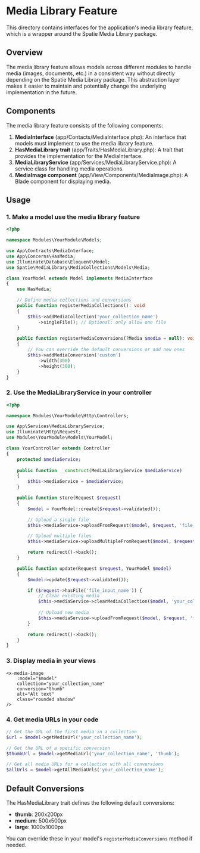 # Media Library Feature

This directory contains interfaces for the application's media library feature, which is a wrapper around the Spatie Media Library package.

## Overview

The media library feature allows models across different modules to handle media (images, documents, etc.) in a consistent way without directly depending on the Spatie Media Library package. This abstraction layer makes it easier to maintain and potentially change the underlying implementation in the future.

## Components

The media library feature consists of the following components:

1. **MediaInterface** (app/Contacts/MediaInterface.php): An interface that models must implement to use the media library feature.
2. **HasMediaLibrary trait** (app/Traits/HasMediaLibrary.php): A trait that provides the implementation for the MediaInterface.
3. **MediaLibraryService** (app/Services/MediaLibraryService.php): A service class for handling media operations.
4. **MediaImage component** (app/View/Components/MediaImage.php): A Blade component for displaying media.

## Usage

### 1. Make a model use the media library feature

```php
<?php

namespace Modules\YourModule\Models;

use App\Contracts\MediaInterface;
use App\Concerns\HasMedia;
use Illuminate\Database\Eloquent\Model;
use Spatie\MediaLibrary\MediaCollections\Models\Media;

class YourModel extends Model implements MediaInterface
{
    use HasMedia;

    // Define media collections and conversions
    public function registerMediaCollections(): void
    {
        $this->addMediaCollection('your_collection_name')
            ->singleFile(); // Optional: only allow one file
    }

    public function registerMediaConversions(?Media $media = null): void
    {
        // You can override the default conversions or add new ones
        $this->addMediaConversion('custom')
            ->width(300)
            ->height(300);
    }
}
```

### 2. Use the MediaLibraryService in your controller

```php
<?php

namespace Modules\YourModule\Http\Controllers;

use App\Services\MediaLibraryService;
use Illuminate\Http\Request;
use Modules\YourModule\Models\YourModel;

class YourController extends Controller
{
    protected $mediaService;
    
    public function __construct(MediaLibraryService $mediaService)
    {
        $this->mediaService = $mediaService;
    }

    public function store(Request $request)
    {
        $model = YourModel::create($request->validated());

        // Upload a single file
        $this->mediaService->uploadFromRequest($model, $request, 'file_input_name', 'your_collection_name');

        // Upload multiple files
        $this->mediaService->uploadMultipleFromRequest($model, $request, 'files_input_name', 'your_collection_name');

        return redirect()->back();
    }

    public function update(Request $request, YourModel $model)
    {
        $model->update($request->validated());

        if ($request->hasFile('file_input_name')) {
            // Clear existing media
            $this->mediaService->clearMediaCollection($model, 'your_collection_name');
            
            // Upload new media
            $this->mediaService->uploadFromRequest($model, $request, 'file_input_name', 'your_collection_name');
        }

        return redirect()->back();
    }
}
```

### 3. Display media in your views

```blade
<x-media-image 
    :model="$model" 
    collection="your_collection_name" 
    conversion="thumb" 
    alt="Alt text" 
    class="rounded shadow" 
/>
```

### 4. Get media URLs in your code

```php
// Get the URL of the first media in a collection
$url = $model->getMediaUrl('your_collection_name');

// Get the URL of a specific conversion
$thumbUrl = $model->getMediaUrl('your_collection_name', 'thumb');

// Get all media URLs for a collection with all conversions
$allUrls = $model->getAllMediaUrls('your_collection_name');
```

## Default Conversions

The HasMediaLibrary trait defines the following default conversions:

- **thumb**: 200x200px
- **medium**: 500x500px
- **large**: 1000x1000px

You can override these in your model's `registerMediaConversions` method if needed.
